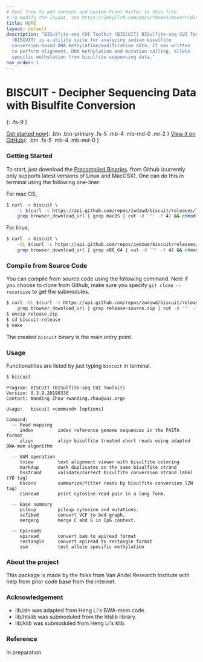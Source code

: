 ```yaml
---
# Feel free to add content and custom Front Matter to this file.
# To modify the layout, see https://jekyllrb.com/docs/themes/#overriding-theme-defaults
title: HOME
layout: default
description: "BISulfite-seq CUI Toolkit (BISCUIT) BISulfite-seq CUI Toolkit
  (BISCUIT) is a utility suite for analyzing sodium bisulfite
  conversion-based DNA methylation/modification data. It was written
  to perform alignment, DNA methylation and mutation calling, allele
  specific methylation from bisulfite sequencing data."
nav_order: 1
---
```


# BISCUIT - Decipher Sequencing Data with Bisulfite Conversion
{: .fs-9 }

[Get started now](#getting-started){: .btn .btn-primary .fs-5 .mb-4 .mb-md-0 .mr-2 } [View it on GitHub](https://github.com/zwdzwd/biscuit){: .btn .fs-5 .mb-4 .mb-md-0 }

### Getting Started

To start, just download the [Precompiled Binaries](https://github.com/zwdzwd/biscuit/releases/latest).
from Github (currently only supports latest versions of Linux and MacOSX).
One can do this in terminal using the following one-liner:

For mac OS,
```bash
$ curl -o biscuit \
    -L $(curl -s https://api.github.com/repos/zwdzwd/biscuit/releases/latest |
    grep browser_download_url | grep macOS | cut -d '"' -f 4) && chmod a+x biscuit
```

For linux,
```bash
$ curl -o biscuit \
    -OL $(curl -s https://api.github.com/repos/zwdzwd/biscuit/releases/latest | 
    grep browser_download_url | grep x86_64 | cut -d '"' -f 4) && chmod a+x biscuit
```

### Compile from Source Code

You can compile from source code using the following command. Note if
you choose to clone from Github, make sure you specify `git clone --recursive`
to get the submodules.

```bash
$ curl -OL $(curl -s https://api.github.com/repos/zwdzwd/biscuit/releases/latest | 
    grep browser_download_url | grep release-source.zip | cut -d '"' -f 4)
$ unzip release.zip
$ cd biscuit-release
$ make
```

The created `biscuit` binary is the main entry point.

### Usage

Functionalities are listed by just typing `biscuit` in terminal.

```bash
$ biscuit
```
```
Program: BISCUIT (BISulfite-seq CUI Toolkit)
Version: 0.3.9.20190330
Contact: Wanding Zhou <wanding.zhou@vai.org>

Usage:   biscuit <command> [options]

Command:
  -- Read mapping
     index         index reference genome sequences in the FASTA format
     align         align bisulfite treated short reads using adapted BWA-mem algorithm

  -- BAM operation
     tview         text alignment viewer with bisulfite coloring
     markdup       mark duplicates on the same bisulfite strand
     bsstrand      validate/correct bisulfite conversion strand label (YD tag)
     bsconv        summarize/filter reads by bisulfite conversion (ZN tag)
     cinread       print cytosine-read pair in a long form.

  -- Base summary
     pileup        pileup cytosine and mutations.
     vcf2bed       convert VCF to bed graph.
     mergecg       merge C and G in CpG context.

  -- Epireads
     epiread       convert bam to epiread format
     rectangle     convert epiread to rectangle format
     asm           test allele specific methylation
```

### About the project

This package is made by the folks from Van Andel Research Institute
with help from prior code base from the internet.

### Acknowledgement

 - lib/aln was adapted from Heng Li's BWA-mem code.
 - lib/htslib was submoduled from the htslib library.
 - lib/klib was submoduled from Heng Li's klib.

### Reference

In preparation
